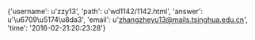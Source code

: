 {'username': u'zzy13', 'path': u'wd1142/1142.html', 'answer': u'\u6709\u5174\u8da3', 'email': u'zhangzheyu13@mails.tsinghua.edu.cn', 'time': '2016-02-21:20:23:28'}